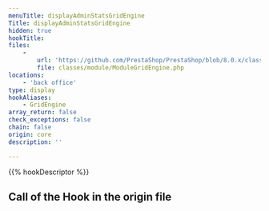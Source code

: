 ```yaml
---
menuTitle: displayAdminStatsGridEngine
Title: displayAdminStatsGridEngine
hidden: true
hookTitle: 
files:
    -
        url: 'https://github.com/PrestaShop/PrestaShop/blob/8.0.x/classes/module/ModuleGridEngine.php'
        file: classes/module/ModuleGridEngine.php
locations:
    - 'back office'
type: display
hookAliases:
    - GridEngine
array_return: false
check_exceptions: false
chain: false
origin: core
description: ''

---
```


{{% hookDescriptor %}}

## Call of the Hook in the origin file
